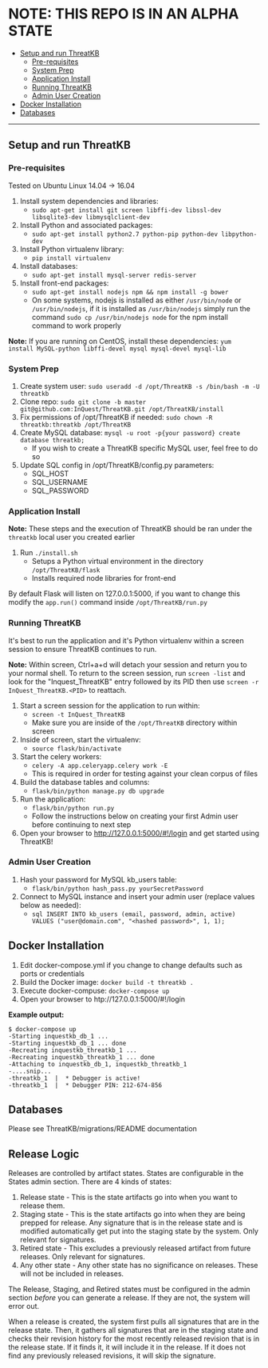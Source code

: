 # NOTE: THIS REPO IS IN AN ALPHA STATE

  * [Setup and run ThreatKB](#setup-and-run-threatkb)
    + [Pre-requisites](#pre-requisites)
    + [System Prep](#system-prep)
    + [Application Install](#application-install)
    + [Running ThreatKB](#running-threatkb)
    + [Admin User Creation](#admin-user-creation)
  * [Docker Installation](#docker-installation)
  * [Databases](#databases)
  
  ---  

## Setup and run ThreatKB
### Pre-requisites
Tested on Ubuntu Linux 14.04 -> 16.04

1. Install system dependencies and libraries:
    - `sudo apt-get install git screen libffi-dev libssl-dev libsqlite3-dev libmysqlclient-dev`
2. Install Python and associated packages:
    - `sudo apt-get install python2.7 python-pip python-dev libpython-dev`
3. Install Python virtualenv library:
    - `pip install virtualenv`
3. Install databases:
    - `sudo apt-get install mysql-server redis-server`
4. Install front-end packages:
    - `sudo apt-get install nodejs npm && npm install -g bower`
    - On some systems, nodejs is installed as either `/usr/bin/node` or `/usr/bin/nodejs`, if it is installed as `/usr/bin/nodejs` simply run the command `sudo cp /usr/bin/nodejs node` for the npm install command to work properly

**Note:** If you are running on CentOS, install these dependencies:
`yum install MySQL-python libffi-devel mysql mysql-devel mysql-lib`

### System Prep  
1. Create system user: `sudo useradd -d /opt/ThreatKB -s /bin/bash -m -U threatkb`
2. Clone repo: `sudo git clone -b master git@github.com:InQuest/ThreatKB.git /opt/ThreatKB/install`
3. Fix permissions of /opt/ThreatKB if needed: `sudo chown -R threatkb:threatkb /opt/ThreatKB`
4. Create MySQL database: `mysql -u root -p{your password} create database threatkb;`
    - If you wish to create a ThreatKB specific MySQL user, feel free to do so
5. Update SQL config in /opt/ThreatKB/config.py parameters:
    - SQL_HOST
    - SQL_USERNAME
    - SQL_PASSWORD

### Application Install 
**Note:** These steps and the execution of ThreatKB should be ran under the `threatkb` local user you created earlier
  
1. Run `./install.sh`
    - Setups a Python virtual environment in the directory `/opt/ThreatKB/flask`
    - Installs required node libraries for front-end

By default Flask will listen on 127.0.0.1:5000, if you want to change this modify the `app.run()` command inside `/opt/ThreatKB/run.py`

### Running ThreatKB  
It's best to run the application and it's Python virtualenv within a screen session to ensure ThreatKB continues to run.
  
**Note:** Within screen, Ctrl+a+d will detach your session and return you to your normal shell. To return to the  screen session, run `screen -list` and look for the "Inquest_ThreatKB" entry followed by its PID then use `screen -r InQuest_ThreatKB.<PID>` to reattach.
  
1. Start a screen session for the application to run within:
    - `screen -t InQuest_ThreatKB`
    - Make sure you are inside of the `/opt/ThreatKB` directory within screen
2. Inside of screen, start the virtualenv:
    - `source flask/bin/activate`
3. Start the celery workers:
    - `celery -A app.celeryapp.celery work -E`
    - This is required in order for testing against your clean corpus of files
4. Build the database tables and columns:
    - `flask/bin/python manage.py db upgrade`
4. Run the application:
    - `flask/bin/python run.py`
    - Follow the instructions below on creating your first Admin user before continuing to next step
5. Open your browser to http://127.0.0.1:5000/#!/login and get started using ThreatKB!


### Admin User Creation
1. Hash your password for MySQL kb_users table:
    - `flask/bin/python hash_pass.py yourSecretPassword`
2. Connect to MySQL instance and insert your admin user (replace values below as needed):
    - `sql INSERT INTO kb_users (email, password, admin, active) VALUES ("user@domain.com", "<hashed password>", 1, 1);`


## Docker Installation  
1. Edit docker-compose.yml if you change to change defaults such as ports or credentials
2. Build the Docker image: `docker build -t threatkb .`
3. Execute docker-compuse: `docker-compose up`
4. Open your browser to htp://127.0.0.1:5000/#!/login

**Example output:**
```
$ docker-compose up
-Starting inquestkb_db_1 ... 	
-Starting inquestkb_db_1 ... done	
-Recreating inquestkb_threatkb_1 ... 	
-Recreating inquestkb_threatkb_1 ... done	
-Attaching to inquestkb_db_1, inquestkb_threatkb_1	
-....snip...	
-threatkb_1  |  * Debugger is active!	
-threatkb_1  |  * Debugger PIN: 212-674-856
```

## Databases  
Please see ThreatKB/migrations/README documentation

## Release Logic  
Releases are controlled by artifact states. States are configurable in the States admin section. There are 4 kinds of states:
1. Release state - This is the state artifacts go into when you want to release them.
2. Staging state - This is the state artifacts go into when they are being prepped for release. Any signature that is in the release state and is modified automatically get put into the staging state by the system. Only relevant for signatures.
3. Retired state - This excludes a previously released artifact from future releases. Only relevant for signatures.
4. Any other state - Any other state has no significance on releases. These will not be included in releases.

The Release, Staging, and Retired states must be configured in the admin section *before* you can generate a release. If they are not, the system will error out. 

When a release is created, the system first pulls all signatures that are in the release state. Then, it gathers all signatures that are in the staging state and checks their revision history for the most recently released revision that is in the release state. If it finds it, it will include it in the release. If it does not find any previously released revisions, it will skip the signature.
